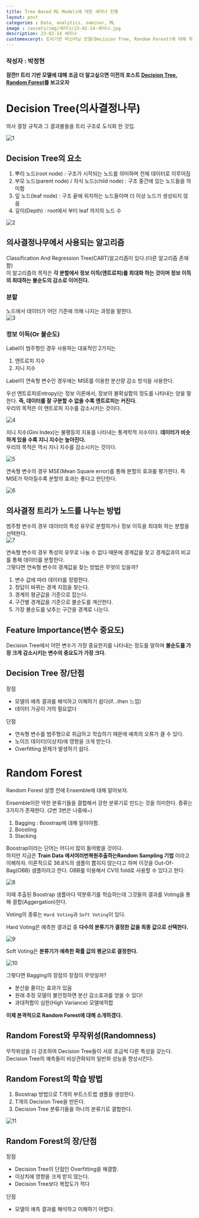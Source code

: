 ```yaml
---
title: Tree Based ML Models에 대한 세미나 진행
layout: post   
categories : Data, analytics, seminar, ML
image : /assets/img/세미나/23-02-14-세미나.jpg
description: 23-02-14 세미나
customexcerpt: 트리기반 머신러닝 모델(Decision Tree, Random Forest)에 대해 학습하였다. 두 모델에 대해 장/단점을 비교하고 데이터에 따라 적합한 모델을 선택해 최적의 결과를 만드는 틀에 대해 알아봄
---
```

### 작성자 : 박정현

**잠깐!! 트리 기반 모델에 대해 조금 더 알고싶으면 이전의 포스트 [Decision Tree](https://dau-bigdatateams.github.io/2023/02/04/Intro-to-ML(ver.-박민서).html), [Random Forest](https://dau-bigdatateams.github.io/2023/02/01/Intermediate-Machine-Learning.html)를 보고오자**  

# Decision Tree(의사결정나무)

의사 결정 규칙과 그 결과물들을 트리 구조로 도식화 한 것임.

![1](/assets/img/세미나/트리기반1.png)

## Decision Tree의 요소

1. 뿌리 노드(root node) : 구조가 시작되는 노드를 의미하며 전체 데이터로 이루어짐
2. 부모 노드(parent node) / 자식 노드(child node) : 구조 중간에 있는 노드들을 의미함
3. 잎 노드(leaf node) : 구조 끝에 위치하는 노드들이며 더 이상 노드가 생성되지 않음
4. 깊이(Depth) : root에서 부터 leaf 까지의 노드 수

![2](/assets/img/세미나/트리기반2.gif)

## 의사결정나무에서 사용되는 알고리즘

Classification And Regression Tree(CART)알고리즘이 있다.(다른 알고리즘 존재함)  
이 알고리즘의 목적은 **각 분할에서 정보 이득(엔트로피)를 최대화 하는 것이며 정보 이득의 최대하는 불순도의 감소로 이어진다.**  

### 분할
노드에서 데이터가 어던 기준에 의해 나지는 과정을 말한다.  
![3](/assets/img/세미나/트리기반3.png)

### 정보 이득(Or 불순도)
Label이 범주형인 경우 사용하는 대표적인 2가지는
1. 엔트로피 지수
2. 지니 지수

Label이 연속형 변수인 경우에는 MSE를 이용한 분산량 감소 방식을 사용한다.

우선 엔트로피(Entropy)는 정보 이론에서, 정보의 불확실함의 정도를 나타내는 양을 말한다. **즉, 데이터를 잘 구분할 수 없을 수록 엔트로피는 커진다.**  
우리의 목적은 이 엔트로피 지수를 감소시키는 것이다.

![4](/assets/img/세미나/트리기반4.png)  


지니 지수(Gini Index)는 불평등의 지표를 나타내는 통계학적 지수이다. **데이터가 비슷하게 있을 수록 지니 지수는 높아진다.**  
우리의 목적은 역시 지니 지수를 감소시키는 것이다.  

![5](/assets/img/세미나/트리기반5.png)   

연속형 변수의 경우 MSE(Mean Square error)를 통해 분할의 효과를 평가한다. 즉 MSE가 작아질수록 분할의 효과는 좋다고 판단한다.

![6](/assets/img/세미나/트리기반6.gif)  

## 의사결정 트리가 노드를 나누는 방법

범주형 변수의 경우 데이터의 특성 유무로 분할하거나 정보 이득을 최대화 하는 분할을 선택한다.  
![7](/assets/img/세미나/트리기반7.png)   

연속형 변수의 경우 특성의 유무로 나눌 수 없다 때문에 경계값을 찾고 경계값과의 비교를 통해 데이터를 분할한다.  
그렇다면 연속형 변수의 경계값을 찾는 방법은 무엇이 있을까?

1. 변수 값에 따라 데이터를 정렬한다.
2. 정답이 바뀌는 경계 지점을 찾는다.
3. 경계의 평균값을 기준으로 잡는다.
4. 구간별 경계값을 기준으로 불순도를 계산한다.
5. 가장 불순도를 낮추는 구간을 경계로 나눈다.

## Feature Importance(변수 중요도)
Decision Tree에서 어떤 변수가 가장 중요한지를 나타내는 정도를 말하며 **불순도를 가장 크게 감소시키는 변수의 중요도가 가장 크다.**

## Decision Tree 장/단점

장점
- 모델의 예측 결과를 해석하고 이해하기 쉽다(if...then 느낌)
- 데이터 가공이 거의 필요없다

단점
- 연속형 변수를 범주형으로 취급하고 학습하기 때문에 예측의 오류가 클 수 있다.
- 노이즈 데이터(이상치)에 영향을 크게 받는다.
- Overfitting 문제가 발생하기 쉽다.

# Random Forest

Random Forest 설명 전에 Ensemble에 대해 알아보자.

Ensemble이란 약한 분류기들을 결합해서 강한 분류기로 만드는 것을 의미한다.
종류는 3가지가 존재한다. (2번 3번은 나중에~)  
1. Bagging : Boostrap에 대해 알아야함.
2. Boosting 
3. Stacking

Boostrap이라는 단어는 어디서 많이 들어봤을 것이다.  
하지만 지금은 **Train Data 에서여러번복원추출하는Random Sampling 기법** 이라고 이해하자. 이론적으로 36.8%의 샘플이 뽑히지 않는다고 하며 이것을 Out-Of-Bag(OBB) 샘플이라고 한다.
OBB를 이용해서 CV의 fold로 사용할 수 있다고 한다.  

![8](/assets/img/세미나/트리기반8.png)   


이때 추출된 Boostrap 샘플마다 약분류기를 학습하는데 그것들의 결과를 Voting을 통해 결합(Aggergation)한다.


Voting의 종류는 `Hard Voting`과 `Soft Voting`이 있다. 

Hard Voting은 예측한 결과값 중 **다수의 분류기가 결정한 값을 최종 값으로 선택한다.**

![9](/assets/img/세미나/트리기반9.png)   

Soft Voting은 **분류기가 예측한 확률 값의 평균으로 결정한다.**

![10](/assets/img/세미나/트리기반10.png)   


그렇다면 Bagging의 장점의 장점이 무엇일까? 
- 분산을 줄이는 효과가 있음
- 원래 추정 모델이 불안정하면 분산 감소효과를 얻을 수 있다!
- 과대적합이 심한(High Variance) 모델에적합


**이제 본격적으로 Random Forest에 대해 소개하겠다.**

## Random Forest와 무작위성(Randomness)
무작위성을 더 강조하여 Decision Tree들이 서로 조금씩 다른 특성을 갖는다.
Decision Tree의 예측들이 비상관화되어 일반화 성능을 향상시킨다.

## Random Forest의 학습 방법

1. Boostrap 방법으로  T개의 부트스트랩 샘플을 생성한다.
2. T개의 Decision Tree을 만든다.
3. Decision Tree 분류기들을 하나의 분류기로 결합한다.

![11](/assets/img/세미나/트리기반11.gif)  

## Random Forest의 장/단점

장점
- Decision Tree의 단점인 Overfitting을 해결함.
- 이상치에 영향을 크게 받지 않는다.
- Decision Tree보다 복잡도가 적다

단점
- 모델의 예측 결과를 해석하고 이해하기 어렵다.

